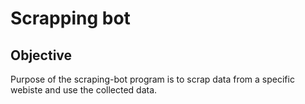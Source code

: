 # Scrapping bot
## Objective
Purpose of the scraping-bot program is to scrap data from a specific webiste and use the collected data.
